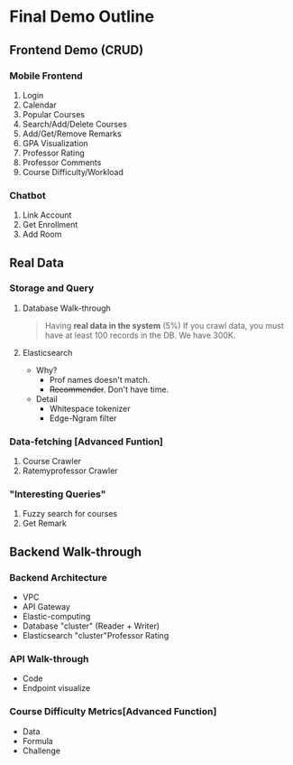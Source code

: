 # Final Demo Outline

## Frontend Demo (CRUD)

### Mobile Frontend

1. Login
2. Calendar
3. Popular Courses
4. Search/Add/Delete Courses
5. Add/Get/Remove Remarks
6. GPA Visualization
7. Professor Rating
8. Professor Comments
9. Course Difficulty/Workload

### Chatbot

1. Link Account
2. Get Enrollment
3. Add Room

## Real Data

### Storage and Query

1. Database Walk-through

   > Having **real data in the system** (5%)  If you crawl data, you must have at least 100 records in the DB. We have 300K.

2. Elasticsearch

   + Why?
     + Prof names doesn't match.
     + ~~Recommender~~. Don't have time.
   + Detail
     + Whitespace tokenizer
     + Edge-Ngram filter

### Data-fetching [Advanced Funtion]

1. Course Crawler
2. Ratemyprofessor Crawler

### "Interesting Queries"

1. Fuzzy search for courses
2. Get Remark

## Backend Walk-through

### Backend Architecture

+ VPC
+ API Gateway
+ Elastic-computing
+ Database "cluster" (Reader + Writer)
+ Elasticsearch "cluster"Professor Rating

### API Walk-through

+ Code
+ Endpoint visualize

### Course Difficulty Metrics[Advanced Function]

+ Data
+ Formula
+ Challenge